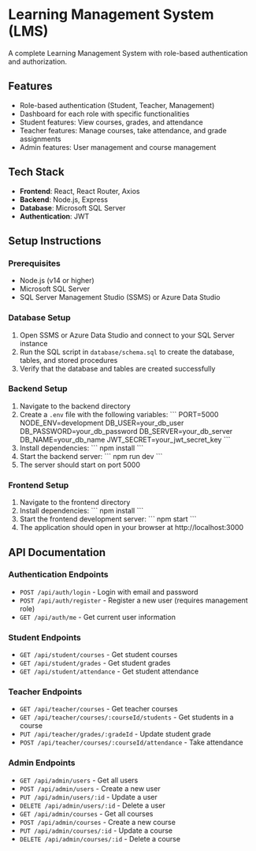 # Learning Management System (LMS)

A complete Learning Management System with role-based authentication and authorization.

## Features

- Role-based authentication (Student, Teacher, Management)
- Dashboard for each role with specific functionalities
- Student features: View courses, grades, and attendance
- Teacher features: Manage courses, take attendance, and grade assignments
- Admin features: User management and course management

## Tech Stack

- **Frontend**: React, React Router, Axios
- **Backend**: Node.js, Express
- **Database**: Microsoft SQL Server
- **Authentication**: JWT

## Setup Instructions

### Prerequisites

- Node.js (v14 or higher)
- Microsoft SQL Server
- SQL Server Management Studio (SSMS) or Azure Data Studio

### Database Setup

1. Open SSMS or Azure Data Studio and connect to your SQL Server instance
2. Run the SQL script in `database/schema.sql` to create the database, tables, and stored procedures
3. Verify that the database and tables are created successfully

### Backend Setup

1. Navigate to the backend directory
2. Create a `.env` file with the following variables:
   \`\`\`
   PORT=5000
   NODE_ENV=development
   DB_USER=your_db_user
   DB_PASSWORD=your_db_password
   DB_SERVER=your_db_server
   DB_NAME=your_db_name
   JWT_SECRET=your_jwt_secret_key
   \`\`\`
3. Install dependencies:
   \`\`\`
   npm install
   \`\`\`
4. Start the backend server:
   \`\`\`
   npm run dev
   \`\`\`
5. The server should start on port 5000

### Frontend Setup

1. Navigate to the frontend directory
2. Install dependencies:
   \`\`\`
   npm install
   \`\`\`
3. Start the frontend development server:
   \`\`\`
   npm start
   \`\`\`
4. The application should open in your browser at http://localhost:3000

## API Documentation

### Authentication Endpoints

- `POST /api/auth/login` - Login with email and password
- `POST /api/auth/register` - Register a new user (requires management role)
- `GET /api/auth/me` - Get current user information

### Student Endpoints

- `GET /api/student/courses` - Get student courses
- `GET /api/student/grades` - Get student grades
- `GET /api/student/attendance` - Get student attendance

### Teacher Endpoints

- `GET /api/teacher/courses` - Get teacher courses
- `GET /api/teacher/courses/:courseId/students` - Get students in a course
- `PUT /api/teacher/grades/:gradeId` - Update student grade
- `POST /api/teacher/courses/:courseId/attendance` - Take attendance

### Admin Endpoints

- `GET /api/admin/users` - Get all users
- `POST /api/admin/users` - Create a new user
- `PUT /api/admin/users/:id` - Update a user
- `DELETE /api/admin/users/:id` - Delete a user
- `GET /api/admin/courses` - Get all courses
- `POST /api/admin/courses` - Create a new course
- `PUT /api/admin/courses/:id` - Update a course
- `DELETE /api/admin/courses/:id` - Delete a course

